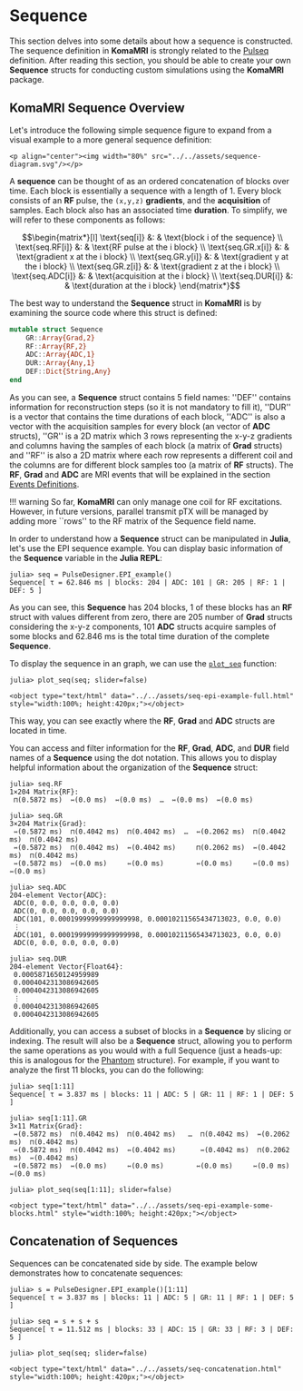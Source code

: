 # Sequence

This section delves into some details about how a sequence is constructed. The sequence definition in **KomaMRI** is strongly related to the [Pulseq](https://pulseq.github.io/index.html) definition. After reading this section, you should be able to create your own **Sequence** structs for conducting custom simulations using the **KomaMRI** package.

## KomaMRI Sequence Overview

Let's introduce the following simple sequence figure to expand from a visual example to a more general sequence definition:
```@raw html
<p align="center"><img width="80%" src="../../assets/sequence-diagram.svg"/></p>
```

A **sequence** can be thought of as an ordered concatenation of blocks over time. Each block is essentially a sequence with a length of 1. Every block consists of an **RF** pulse, the ``(x,y,z)`` **gradients**, and the **acquisition** of samples. Each block also has an associated time **duration**. To simplify, we will refer to these components as follows:

```math
\begin{matrix*}[l]
\text{seq[i]}      &: & \text{block i of the sequence} \\
\text{seq.RF[i]}   &: & \text{RF pulse at the i block} \\
\text{seq.GR.x[i]} &: & \text{gradient x at the i block} \\
\text{seq.GR.y[i]} &: & \text{gradient y at the i block} \\
\text{seq.GR.z[i]} &: & \text{gradient z at the i block} \\
\text{seq.ADC[i]}  &: & \text{acquisition at the i block} \\
\text{seq.DUR[i]}  &: & \text{duration at the i block}
\end{matrix*}
```

The best way to understand the **Sequence** struct in **KomaMRI** is by examining the source code where this struct is defined:
```julia
mutable struct Sequence
    GR::Array{Grad,2}
    RF::Array{RF,2}
    ADC::Array{ADC,1}
    DUR::Array{Any,1}
    DEF::Dict{String,Any}
end
```

As you can see, a **Sequence** struct contains 5 field names: ''DEF'' contains information for reconstruction steps (so it is not mandatory to fill it), ''DUR'' is a vector that contains the time durations of each block, ''ADC'' is also a vector with the acquisition samples for every block (an vector of **ADC** structs), ''GR'' is a 2D matrix which 3 rows representing the x-y-z gradients and columns having the samples of each block (a matrix of **Grad** structs) and ''RF'' is also a 2D matrix where each row represents a different coil and the columns are for different block samples too (a matrix of **RF** structs). The **RF**, **Grad** and **ADC** are MRI events that will be explained in the section [Events Definitions](5-seq-events.md).

!!! warning
    So far, **KomaMRI** can only manage one coil for RF excitations. However, in future versions, parallel transmit pTX will be managed by adding more ``rows'' to the RF matrix of the Sequence field name.

In order to understand how a **Sequence** struct can be manipulated in **Julia**, let's use the EPI sequence example. You can display basic information of the **Sequence** variable in the **Julia REPL**:
```julia-repl
julia> seq = PulseDesigner.EPI_example()
Sequence[ τ = 62.846 ms | blocks: 204 | ADC: 101 | GR: 205 | RF: 1 | DEF: 5 ]
```

As you can see, this **Sequence** has 204 blocks, 1 of these blocks has an **RF** struct with values different from zero, there are 205 number of **Grad** structs considering the x-y-z components, 101 **ADC** structs acquire samples of some blocks and 62.846 ms is the total time duration of the complete **Sequence**.

To display the sequence in an graph, we can use the [`plot_seq`](@ref) function:
```julia-repl
julia> plot_seq(seq; slider=false)
```
```@raw html
<object type="text/html" data="../../assets/seq-epi-example-full.html" style="width:100%; height:420px;"></object>
```

This way, you can see exactly where the **RF**, **Grad** and **ADC** structs are located in time.

You can access and filter information for the **RF**, **Grad**, **ADC**, and **DUR** field names of a **Sequence** using the dot notation. This allows you to display helpful information about the organization of the **Sequence** struct:
```julia-repl
julia> seq.RF
1×204 Matrix{RF}:
 ⊓(0.5872 ms)  ⇿(0.0 ms)  ⇿(0.0 ms)  …  ⇿(0.0 ms)  ⇿(0.0 ms)   

julia> seq.GR
3×204 Matrix{Grad}:
 ⇿(0.5872 ms)  ⊓(0.4042 ms)  ⊓(0.4042 ms)  …  ⇿(0.2062 ms)  ⊓(0.4042 ms)  ⊓(0.4042 ms)
 ⇿(0.5872 ms)  ⊓(0.4042 ms)  ⇿(0.4042 ms)     ⊓(0.2062 ms)  ⇿(0.4042 ms)  ⊓(0.4042 ms)
 ⇿(0.5872 ms)  ⇿(0.0 ms)     ⇿(0.0 ms)        ⇿(0.0 ms)     ⇿(0.0 ms)     ⇿(0.0 ms)

julia> seq.ADC
204-element Vector{ADC}:
 ADC(0, 0.0, 0.0, 0.0, 0.0)
 ADC(0, 0.0, 0.0, 0.0, 0.0)
 ADC(101, 0.00019999999999999998, 0.00010211565434713023, 0.0, 0.0)
 ⋮
 ADC(101, 0.00019999999999999998, 0.00010211565434713023, 0.0, 0.0)
 ADC(0, 0.0, 0.0, 0.0, 0.0)

julia> seq.DUR
204-element Vector{Float64}:
 0.0005871650124959989
 0.0004042313086942605
 0.0004042313086942605
 ⋮
 0.0004042313086942605
 0.0004042313086942605
```

Additionally, you can access a subset of blocks in a **Sequence** by slicing or indexing. The result will also be a **Sequence** struct, allowing you to perform the same operations as you would with a full Sequence (just a heads-up: this is analogous for the [Phantom](1-phantom.md) structure). For example, if you want to analyze the first 11 blocks, you can do the following:
```julia-repl
julia> seq[1:11]
Sequence[ τ = 3.837 ms | blocks: 11 | ADC: 5 | GR: 11 | RF: 1 | DEF: 5 ]

julia> seq[1:11].GR
3×11 Matrix{Grad}:
 ⇿(0.5872 ms)  ⊓(0.4042 ms)  ⊓(0.4042 ms)   …  ⊓(0.4042 ms)  ⇿(0.2062 ms)  ⊓(0.4042 ms)
 ⇿(0.5872 ms)  ⊓(0.4042 ms)  ⇿(0.4042 ms)      ⇿(0.4042 ms)  ⊓(0.2062 ms)  ⇿(0.4042 ms)
 ⇿(0.5872 ms)  ⇿(0.0 ms)     ⇿(0.0 ms)        ⇿(0.0 ms)     ⇿(0.0 ms)     ⇿(0.0 ms)

julia> plot_seq(seq[1:11]; slider=false)
```
```@raw html
<object type="text/html" data="../../assets/seq-epi-example-some-blocks.html" style="width:100%; height:420px;"></object>
```

## Concatenation of Sequences 

Sequences can be concatenated side by side. The example below demonstrates how to concatenate sequences:
```julia-repl
julia> s = PulseDesigner.EPI_example()[1:11]
Sequence[ τ = 3.837 ms | blocks: 11 | ADC: 5 | GR: 11 | RF: 1 | DEF: 5 ]

julia> seq = s + s + s
Sequence[ τ = 11.512 ms | blocks: 33 | ADC: 15 | GR: 33 | RF: 3 | DEF: 5 ]

julia> plot_seq(seq; slider=false)
```
```@raw html
<object type="text/html" data="../../assets/seq-concatenation.html" style="width:100%; height:420px;"></object>
```